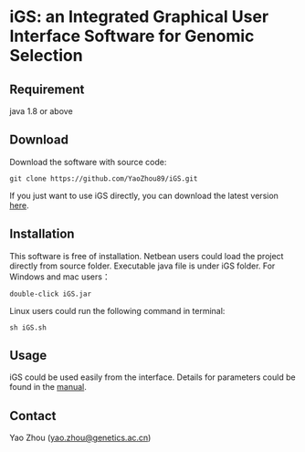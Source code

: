 # iGS: an Integrated Graphical User Interface Software for Genomic Selection

## Requirement 
java 1.8 or above
## Download
Download the software with source code:

    git clone https://github.com/YaoZhou89/iGS.git

If you just want to use iGS directly, you can download the latest version [here](https://github.com/YaoZhou89/iGS/releases).

## Installation
This software is free of installation. Netbean users could load the project directly from source folder. Executable java file is under iGS folder. 
For Windows and mac users：

    double-click iGS.jar 
Linux users could run the following command in terminal:

    sh iGS.sh 
    
## Usage

iGS could be used easily from the interface. Details for parameters could be found in the [manual](https://github.com/YaoZhou89/iGS/blob/master/Manual.pdf).

## Contact
Yao Zhou (yao.zhou@genetics.ac.cn)
